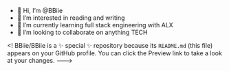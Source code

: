 - 👋 Hi, I’m @BBiie
- 👀 I’m interested in reading and writing
- 🌱 I’m currently learning full stack engineering with ALX
- 💞️ I’m looking to collaborate on anything TECH

<!
BBiie/BBiie is a ✨ special ✨ repository because its `README.md` (this file) appears on your GitHub profile.
You can click the Preview link to take a look at your changes.
--->
